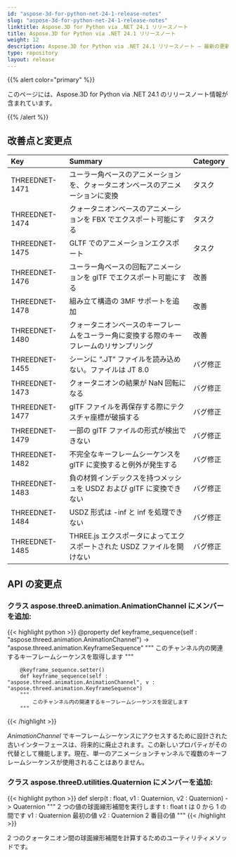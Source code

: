 ```yaml
---
id: "aspose-3d-for-python-net-24-1-release-notes"
slug: "aspose-3d-for-python-net-24-1-release-notes"
linktitle: Aspose.3D for Python via .NET 24.1 リリースノート
title: Aspose.3D for Python via .NET 24.1 リリースノート
weight: 12
description: Aspose.3D for Python via .NET 24.1 リリースノート – 最新の更新と修正。
type: repository
layout: release
---
```


{{% alert color="primary" %}}

このページには、Aspose.3D for Python via .NET 24.1 のリリースノート情報が含まれています。

{{% /alert %}}
## **改善点と変更点**

|**Key**|**Summary**|**Category**|
| :- | :- | :- |
| THREEDNET-1471 | ユーラー角ベースのアニメーションを、クォータニオンベースのアニメーションに変換 | タスク |
| THREEDNET-1474 | クォータニオンベースのアニメーションを FBX でエクスポート可能にする | タスク |
| THREEDNET-1475 | GLTF でのアニメーションエクスポート | タスク |
| THREEDNET-1476 | ユーラー角ベースの回転アニメーションを glTF でエクスポート可能にする | 改善 |
| THREEDNET-1478 | 組み立て構造の 3MF サポートを追加 | 改善 |
| THREEDNET-1480 | クォータニオンベースのキーフレームをユーラー角に変換する際のキーフレームのリサンプリング | 改善 |
| THREEDNET-1455 | シーンに “.JT” ファイルを読み込めない。ファイルは JT 8.0 | バグ修正 |
| THREEDNET-1473 | クォータニオンの結果が NaN 回転になる | バグ修正 |
| THREEDNET-1477 | glTF ファイルを再保存する際にテクスチャ座標が破損する | バグ修正 |
| THREEDNET-1479 | 一部の glTF ファイルの形式が検出できない | バグ修正 |
| THREEDNET-1482 | 不完全なキーフレームシーケンスを glTF に変換すると例外が発生する | バグ修正 |
| THREEDNET-1483 | 負の材質インデックスを持つメッシュを USDZ および glTF に変換できない | バグ修正 |
| THREEDNET-1484 | USDZ 形式は -inf と inf を処理できない | バグ修正 |
| THREEDNET-1485 | THREE.js エクスポータによってエクスポートされた USDZ ファイルを開けない | バグ修正 |


## API の変更点 ##

### クラス **aspose.threeD.animation.AnimationChannel** にメンバーを追加:

{{< highlight python >}}
        @property
        def keyframe_sequence(self : "aspose.threed.animation.AnimationChannel") -> "aspose.threed.animation.KeyframeSequence"
        """
            このチャンネル内の関連するキーフレームシーケンスを取得します
        """

        @keyframe_sequence.setter()
        def keyframe_sequence(self : "aspose.threed.animation.AnimationChannel", v : "aspose.threed.animation.KeyframeSequence")
        """
            このチャンネル内の関連するキーフレームシーケンスを設定します
        """

{{< /highlight >}}

*AnimationChannel* でキーフレームシーケンスにアクセスするために設計された古いインターフェースは、将来的に廃止されます。この新しいプロパティがその代替として機能します。現在、単一のアニメーションチャンネルで複数のキーフレームシーケンスが使用されることはありません。

### クラス **aspose.threeD.utilities.Quaternion** にメンバーを追加:

{{< highlight python >}}
        def slerp(t : float, v1 : Quaternion, v2 : Quaternion) -> Quaternion
        """
                2 つの値の球面線形補間を実行します
                t : float
                        t は 0 から 1 の間です
                v1 : Quaternion
                        最初の値
                v2 : Quaternion
                        2 番目の値
        """
{{< /highlight >}}

2 つのクォータニオン間の球面線形補間を計算するためのユーティリティメソッドです。